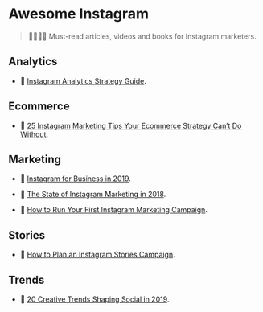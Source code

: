 # Awesome Instagram

> 👩‍🎓👨‍🎓 Must-read articles, videos and books for Instagram marketers.

## Analytics

- 📓 [Instagram Analytics Strategy Guide](https://get.later.com/instagram-analytics-ebook/).

## Ecommerce

- 📖 [25 Instagram Marketing Tips Your Ecommerce Strategy Can’t Do Without](https://acquireconvert.com/instagram-marketing-tips/).

## Marketing

- 📓 [Instagram for Business in 2019](https://get.later.com/instagram-for-business/).

- 📓 [The State of Instagram Marketing in 2018](https://get.later.com/the-state-of-instagram-marketing-2018/).

- 📓 [How to Run Your First Instagram Marketing Campaign](https://later.com/training/instagram-marketing-campaign/).

## Stories

- 📓 [How to Plan an Instagram Stories Campaign](https://get.later.com/instagram-stories-campaign/).

## Trends

- 📓 [20 Creative Trends Shaping Social in 2019](https://get.later.com/creative-social-media-trends-2019/).

